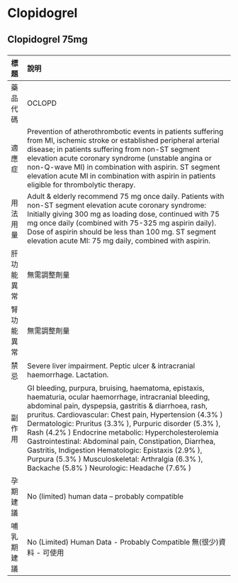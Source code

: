 # Clopidogrel

## Clopidogrel 75mg

##### 

| 標題       | 說明                                                                                                                                                                                                                                                                                                                                                                                                                                                                                                                                                                  |
|:-----------|:----------------------------------------------------------------------------------------------------------------------------------------------------------------------------------------------------------------------------------------------------------------------------------------------------------------------------------------------------------------------------------------------------------------------------------------------------------------------------------------------------------------------------------------------------------------------|
| 藥品代碼   | OCLOPD                                                                                                                                                                                                                                                                                                                                                                                                                                                                                                                                                                |
| 適應症     | Prevention of atherothrombotic events in patients suffering from MI, ischemic stroke or established peripheral arterial disease; in patients suffering from non-ST segment elevation acute coronary syndrome (unstable angina or non-Q-wave MI) in combination with aspirin. ST segment elevation acute MI in combination with aspirin in patients eligible for thrombolytic therapy.                                                                                                                                                                                 |
| 用法用量   | Adult & elderly recommend 75 mg once daily. Patients with non-ST segment elevation acute coronary syndrome: Initially giving 300 mg as loading dose, continued with 75 mg once daily (combined with 75-325 mg aspirin daily). Dose of aspirin should be less than 100 mg. ST segment elevation acute MI: 75 mg daily, combined with aspirin.                                                                                                                                                                                                                          |
| 肝功能異常 | 無需調整劑量                                                                                                                                                                                                                                                                                                                                                                                                                                                                                                                                                          |
| 腎功能異常 | 無需調整劑量                                                                                                                                                                                                                                                                                                                                                                                                                                                                                                                                                          |
| 禁忌       | Severe liver impairment. Peptic ulcer & intracranial haemorrhage. Lactation.                                                                                                                                                                                                                                                                                                                                                                                                                                                                                          |
| 副作用     | GI bleeding, purpura, bruising, haematoma, epistaxis, haematuria, ocular haemorrhage, intracranial bleeding, abdominal pain, dyspepsia, gastritis & diarrhoea, rash, pruritus. Cardiovascular: Chest pain, Hypertension (4.3% ) Dermatologic: Pruritus (3.3% ), Purpuric disorder (5.3% ), Rash (4.2% ) Endocrine metabolic: Hypercholesterolemia Gastrointestinal: Abdominal pain, Constipation, Diarrhea, Gastritis, Indigestion Hematologic: Epistaxis (2.9% ), Purpura (5.3% ) Musculoskeletal: Arthralgia (6.3% ), Backache (5.8% ) Neurologic: Headache (7.6% ) |
| 孕期建議   | No (limited) human data – probably compatible                                                                                                                                                                                                                                                                                                                                                                                                                                                                                                                         |
| 哺乳期建議 | No (Limited) Human Data - Probably Compatible 無(很少)資料 - 可使用                                                                                                                                                                                                                                                                                                                                                                                                                                                                                                   |

